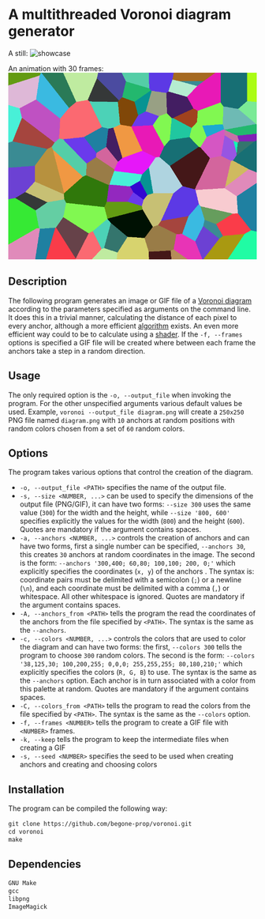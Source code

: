 # A multithreaded Voronoi diagram generator

A still:
![showcase](./media/shocase.png)

An animation with 30 frames:
![showcase](./media/showcase.gif)

## Description

The following program generates an image or GIF file of a [Voronoi diagram](https://en.wikipedia.org/wiki/Voronoi_diagram)
according to the parameters specified as arguments on the command line.
It does this in a trivial manner, calculating the distance of each pixel to
every anchor, although a more efficient [algorithm](https://en.wikipedia.org/wiki/Fortune%27s_algorithm) exists.
An even more efficient way could to be to calculate using a [shader](https://nickmcd.me/2020/08/01/gpu-accelerated-voronoi/).
If the `-f, --frames` options is specified a GIF file will be created where
between each frame the anchors take a step in a random direction.

## Usage

The only required option is the `-o, --output_file` when invoking the program.
For the other unspecified arguments various default values be used.
Example, `voronoi --output_file diagram.png` will create a `250x250` PNG file
named `diagram.png` with `10` anchors at random positions with random colors
chosen from a set of `60` random colors.

## Options

The program takes various options that control the creation of the diagram.
+ `-o, --output_file <PATH>` specifies the name of the output file.
+ `-s, --size <NUMBER, ...>` can be used to specify the dimensions of the output file
(PNG/GIF), it can have two forms: `--size 300` uses the same value (`300`) for
the width and the height, while `--size '800, 600'` specifies explicitly the
values for the width (`800`) and the height (`600`). Quotes are mandatory if
the argument contains spaces.
+ `-a, --anchors <NUMBER, ...>` controls the creation of anchors and can have two forms,
first a single number can be specified, `--anchors 30`, this creates `30`
anchors at random coordinates in the image. The second is the form:
`--anchors '300,400; 60,80; 100,100; 200, 0;'` which explicitly specifies the
coordinates (`x, y`) of the anchors . The syntax is: coordinate pairs must be delimited
with a semicolon (`;`) or a newline (`\n`), and each coordinate must be
delimited with a comma (`,`) or whitespace. All other whitespace is ignored.
Quotes are mandatory if the argument contains spaces.
+ `-A, --anchors_from <PATH>` tells the program the read the coordinates of the
anchors from the file specified by `<PATH>`.
The syntax is the same as the `--anchors`.
+ `-c, --colors <NUMBER, ...>` controls the colors that are used to color the
diagram and can have two forms: the first, `--colors 300` tells the program to
choose `300` random colors. The second is the form:
`--colors '38,125,30; 100,200,255; 0,0,0; 255,255,255; 80,180,210;'` which
explicitly specifies the colors (`R, G, B`) to use. The syntax is the same as
the `--anchors` option. Each anchor is in turn associated with a color from
this palette at random. Quotes are mandatory if the argument contains spaces.
+ `-C, --colors_from <PATH>` tells the program to read the colors from the file
specified by `<PATH>`. The syntax is the same as the `--colors` option.
+ `-f, --frames <NUMBER>` tells the program to create a GIF file with `<NUMBER>` frames.
+ `-k, --keep` tells the program to keep the intermediate files when creating a GIF
+ `-s, --seed <NUMBER>` specifies the seed to be used when creating anchors and creating and choosing colors

## Installation

The program can be compiled the following way:

```
git clone https://github.com/begone-prop/voronoi.git
cd voronoi
make
```

## Dependencies
```
GNU Make
gcc
libpng
ImageMagick
```
